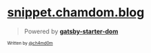# [snippet.chamdom.blog](https://snippet.chamdom.blog)

> Powered by **[gatsby-starter-dom](https://github.com/CH4MD0M/gatsby-starter-dom)**

<sub><sup>Written by <a href="https://github.com/ch4md0m">@ch4md0m</a></sup></sub>
